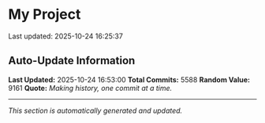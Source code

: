# My Project


Last updated: 2025-10-24 16:25:37



























































































































































































































































































































































































































































































































































































































































































































































































































































































































































































































































































































































































































































































































































































































































































































































































































































































































































































































































































































































































































































































































































































































































































































































































































































































































































































































































































































































































































































































































































































































































































































































































































































































































































































































































































































































































































































































































































































































































































































































































































































































































































































































































































































































































































































































































































































































































































































































































































































































































































































































































































































































































































































































































































































































































































































































































































































































































































































































































































































































































































































































































































































































## Auto-Update Information

**Last Updated:** 2025-10-24 16:53:00
**Total Commits:** 5588
**Random Value:** 9161
**Quote:** _Making history, one commit at a time._

---
_This section is automatically generated and updated._